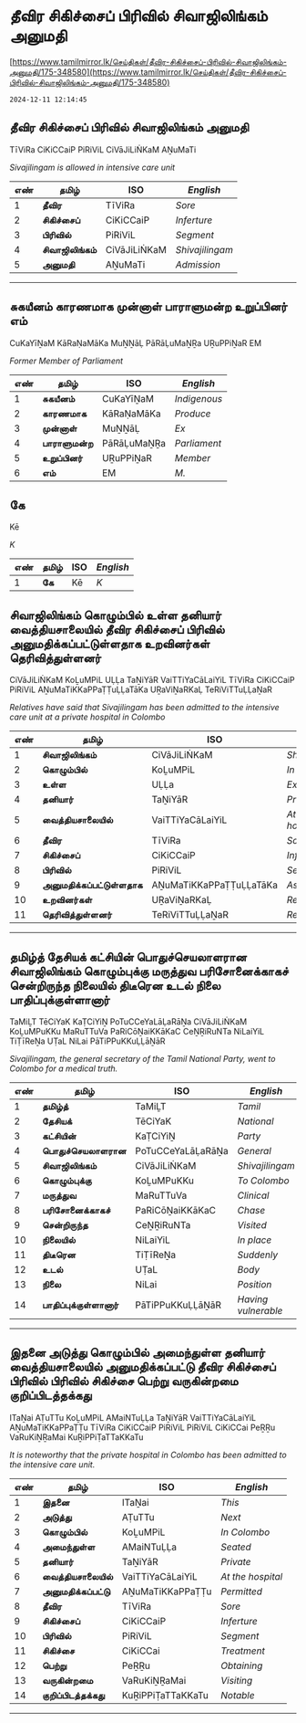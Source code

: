 # தீவிர சிகிச்சைப் பிரிவில் சிவாஜிலிங்கம் அனுமதி

[https://www.tamilmirror.lk/செய்திகள்/தீவிர-சிகிச்சைப்-பிரிவில்-சிவாஜிலிங்கம்-அனுமதி/175-348580](https://www.tamilmirror.lk/செய்திகள்/தீவிர-சிகிச்சைப்-பிரிவில்-சிவாஜிலிங்கம்-அனுமதி/175-348580)

`2024-12-11 12:14:45`

## தீவிர சிகிச்சைப் பிரிவில் சிவாஜிலிங்கம் அனுமதி

TīViRa CiKiCCaiP PiRiViL CiVāJiLiṄKaM AṈuMaTi

*Sivajilingam is allowed in intensive care unit*

எண்|**தமிழ்**|ISO|*English*
---|---|---|---
1|**தீவிர**|TīViRa|*Sore*
2|**சிகிச்சைப்**|CiKiCCaiP|*Inferture*
3|**பிரிவில்**|PiRiViL|*Segment*
4|**சிவாஜிலிங்கம்**|CiVāJiLiṄKaM|*Shivajilingam*
5|**அனுமதி**|AṈuMaTi|*Admission*

---

## சுகயீனம் காரணமாக முன்னாள் பாராளுமன்ற உறுப்பினர் எம்

CuKaYīṈaM KāRaṆaMāKa MuṈṈāḶ PāRāḶuMaṈṞa UṞuPPiṈaR EM

*Former Member of Parliament*

எண்|**தமிழ்**|ISO|*English*
---|---|---|---
1|**சுகயீனம்**|CuKaYīṈaM|*Indigenous*
2|**காரணமாக**|KāRaṆaMāKa|*Produce*
3|**முன்னாள்**|MuṈṈāḶ|*Ex*
4|**பாராளுமன்ற**|PāRāḶuMaṈṞa|*Parliament*
5|**உறுப்பினர்**|UṞuPPiṈaR|*Member*
6|**எம்**|EM|*M.*
##  கே

Kē

*K*

எண்|**தமிழ்**|ISO|*English*
---|---|---|---
1|**கே**|Kē|*K*
##  சிவாஜிலிங்கம் கொழும்பில் உள்ள தனியார் வைத்தியசாலையில் தீவிர சிகிச்சைப் பிரிவில் அனுமதிக்கப்பட்டுள்ளதாக உறவினர்கள் தெரிவித்துள்ளனர்

CiVāJiLiṄKaM KoḺuMPiL UḶḶa TaṈiYāR VaiTTiYaCāLaiYiL TīViRa CiKiCCaiP PiRiViL AṈuMaTiKKaPPaṬṬuḶḶaTāKa UṞaViṈaRKaḶ TeRiViTTuḶḶaṈaR

*Relatives have said that Sivajilingam has been admitted to the intensive care unit at a private hospital in Colombo*

எண்|**தமிழ்**|ISO|*English*
---|---|---|---
1|**சிவாஜிலிங்கம்**|CiVāJiLiṄKaM|*Shivajilingam*
2|**கொழும்பில்**|KoḺuMPiL|*In Colombo*
3|**உள்ள**|UḶḶa|*Existing*
4|**தனியார்**|TaṈiYāR|*Private*
5|**வைத்தியசாலையில்**|VaiTTiYaCāLaiYiL|*At the hospital*
6|**தீவிர**|TīViRa|*Sore*
7|**சிகிச்சைப்**|CiKiCCaiP|*Inferture*
8|**பிரிவில்**|PiRiViL|*Segment*
9|**அனுமதிக்கப்பட்டுள்ளதாக**|AṈuMaTiKKaPPaṬṬuḶḶaTāKa|*As permitted*
10|**உறவினர்கள்**|UṞaViṈaRKaḶ|*Relatives*
11|**தெரிவித்துள்ளனர்**|TeRiViTTuḶḶaṈaR|*Reported*

---

## தமிழ்த் தேசியக் கட்சியின் பொதுச்செயலாளரான சிவாஜிலிங்கம் கொழும்புக்கு மருத்துவ பரிசோனைக்காகச் சென்றிருந்த நிலையில் திடீரென உடல் நிலை பாதிப்புக்குள்ளானார்

TaMiḺT TēCiYaK KaṬCiYiṈ PoTuCCeYaLāḶaRāṈa CiVāJiLiṄKaM KoḺuMPuKKu MaRuTTuVa PaRiCōṈaiKKāKaC CeṈṞiRuNTa NiLaiYiL TiṬīReṈa UṬaL NiLai PāTiPPuKKuḶḶāṈāR

*Sivajilingam, the general secretary of the Tamil National Party, went to Colombo for a medical truth.*

எண்|**தமிழ்**|ISO|*English*
---|---|---|---
1|**தமிழ்த்**|TaMiḺT|*Tamil*
2|**தேசியக்**|TēCiYaK|*National*
3|**கட்சியின்**|KaṬCiYiṈ|*Party*
4|**பொதுச்செயலாளரான**|PoTuCCeYaLāḶaRāṈa|*General*
5|**சிவாஜிலிங்கம்**|CiVāJiLiṄKaM|*Shivajilingam*
6|**கொழும்புக்கு**|KoḺuMPuKKu|*To Colombo*
7|**மருத்துவ**|MaRuTTuVa|*Clinical*
8|**பரிசோனைக்காகச்**|PaRiCōṈaiKKāKaC|*Chase*
9|**சென்றிருந்த**|CeṈṞiRuNTa|*Visited*
10|**நிலையில்**|NiLaiYiL|*In place*
11|**திடீரென**|TiṬīReṈa|*Suddenly*
12|**உடல்**|UṬaL|*Body*
13|**நிலை**|NiLai|*Position*
14|**பாதிப்புக்குள்ளானார்**|PāTiPPuKKuḶḶāṈāR|*Having vulnerable*

---

## இதனை அடுத்து கொழும்பில் அமைந்துள்ள தனியார் வைத்தியசாலையில் அனுமதிக்கப்பட்டு தீவிர சிகிச்சைப் பிரிவில் பிரிவில் சிகிச்சை பெற்று வருகின்றமை குறிப்பிடத்தக்கது

ITaṈai AṬuTTu KoḺuMPiL AMaiNTuḶḶa TaṈiYāR VaiTTiYaCāLaiYiL AṈuMaTiKKaPPaṬṬu TīViRa CiKiCCaiP PiRiViL PiRiViL CiKiCCai PeṞṞu VaRuKiṈṞaMai KuṞiPPiṬaTTaKKaTu

*It is noteworthy that the private hospital in Colombo has been admitted to the intensive care unit.*

எண்|**தமிழ்**|ISO|*English*
---|---|---|---
1|**இதனை**|ITaṈai|*This*
2|**அடுத்து**|AṬuTTu|*Next*
3|**கொழும்பில்**|KoḺuMPiL|*In Colombo*
4|**அமைந்துள்ள**|AMaiNTuḶḶa|*Seated*
5|**தனியார்**|TaṈiYāR|*Private*
6|**வைத்தியசாலையில்**|VaiTTiYaCāLaiYiL|*At the hospital*
7|**அனுமதிக்கப்பட்டு**|AṈuMaTiKKaPPaṬṬu|*Permitted*
8|**தீவிர**|TīViRa|*Sore*
9|**சிகிச்சைப்**|CiKiCCaiP|*Inferture*
10|**பிரிவில்**|PiRiViL|*Segment*
11|**சிகிச்சை**|CiKiCCai|*Treatment*
12|**பெற்று**|PeṞṞu|*Obtaining*
13|**வருகின்றமை**|VaRuKiṈṞaMai|*Visiting*
14|**குறிப்பிடத்தக்கது**|KuṞiPPiṬaTTaKKaTu|*Notable*

---
